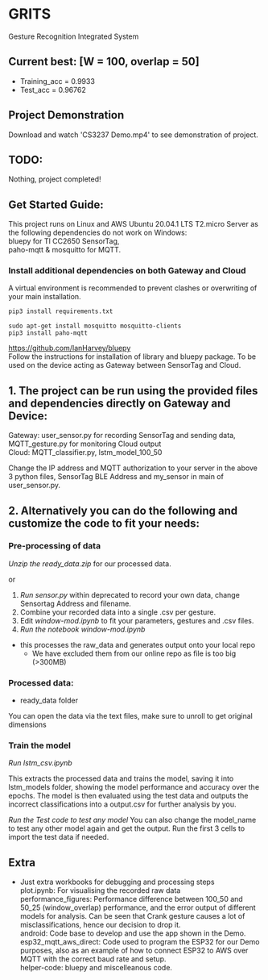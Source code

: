 # GRITS
Gesture Recognition Integrated System

## Current best: [W = 100, overlap = 50]
- Training_acc = 0.9933
- Test_acc = 0.96762

## Project Demonstration
Download and watch 'CS3237 Demo.mp4' to see demonstration of project.

## TODO:
Nothing, project completed!

## Get Started Guide:
This project runs on Linux and AWS Ubuntu 20.04.1 LTS T2.micro Server as the following dependencies do not work on Windows:  
bluepy for TI CC2650 SensorTag,  
paho-mqtt & mosquitto for MQTT.

### Install additional dependencies on both Gateway and Cloud
A virtual environment is recommended to prevent clashes or overwriting of your main installation.
```python
pip3 install requirements.txt
```

```
sudo apt-get install mosquitto mosquitto-clients
pip3 install paho-mqtt
```

https://github.com/IanHarvey/bluepy  
Follow the instructions for installation of library and bluepy package. To be used on the device acting as Gateway between SensorTag and Cloud.

## 1. The project can be run using the provided files and dependencies directly on Gateway and Device:
Gateway: user_sensor.py for recording SensorTag and sending data, MQTT_gesture.py for monitoring Cloud output  
Cloud: MQTT_classifier.py, lstm_model_100_50

Change the IP address and MQTT authorization to your server in the above 3 python files, SensorTag BLE Address and my_sensor in main of user_sensor.py.

## 2. Alternatively you can do the following and customize the code to fit your needs:
### Pre-processing of data
*Unzip the ready_data.zip* for our processed data.

or

1. *Run sensor.py* within deprecated to record your own data, change Sensortag Address and filename.
2. Combine your recorded data into a single .csv per gesture.
3. Edit *window-mod.ipynb* to fit your parameters, gestures and .csv files.
4. *Run the notebook window-mod.ipynb*
- this processes the raw_data and generates output onto your local repo
    - We have excluded them from our online repo as file is too big (>300MB)

### Processed data:
- ready_data folder 

You can open the data via the text files, make sure to unroll to get original dimensions

### Train the model
*Run lstm_csv.ipynb*

This extracts the processed data and trains the model, saving it into lstm_models folder, showing the model performance and accuracy over the epochs. The model is then evaluated using the test data and outputs the incorrect classifications into a output.csv for further analysis by you.

*Run the Test code to test any model*
You can also change the model_name to test any other model again and get the output. Run the first 3 cells to import the test data if needed.



## Extra
- Just extra workbooks for debugging and processing steps  
plot.ipynb: For visualising the recorded raw data  
performance_figures: Performance difference between 100_50 and 50_25 (window_overlap) performance, and the error output of different models for analysis. Can be seen that Crank gesture causes a lot of misclassifications, hence our decision to drop it.  
android: Code base to develop and use the app shown in the Demo.  
esp32_mqtt_aws_direct: Code used to program the ESP32 for our Demo purposes, also as an example of how to connect ESP32 to AWS over MQTT with the correct baud rate and setup.  
helper-code: bluepy and miscelleanous code.